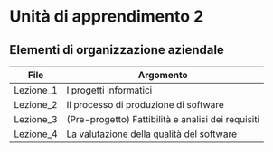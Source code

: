 # Unità di apprendimento 2
## Elementi di organizzazione aziendale

|File|Argomento|
|----|-----|
|Lezione_1|I progetti informatici|
|Lezione_2|Il processo di produzione di software|
|Lezione_3|(Pre-progetto) Fattibilità e analisi dei requisiti|
|Lezione_4|La valutazione della qualità del software|
